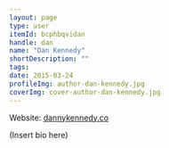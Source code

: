 ```yaml
---
layout: page
type: user
itemId: bcphbqvidan
handle: dan
name: "Dan Kennedy"
shortDescription: ""
tags:
date: 2015-03-24
profileImg: author-dan-kennedy.jpg
coverImg: cover-author-dan-kennedy.jpg
---
```


Website: [dannykennedy.co](https://dannykennedy.co/)

(Insert bio here)
